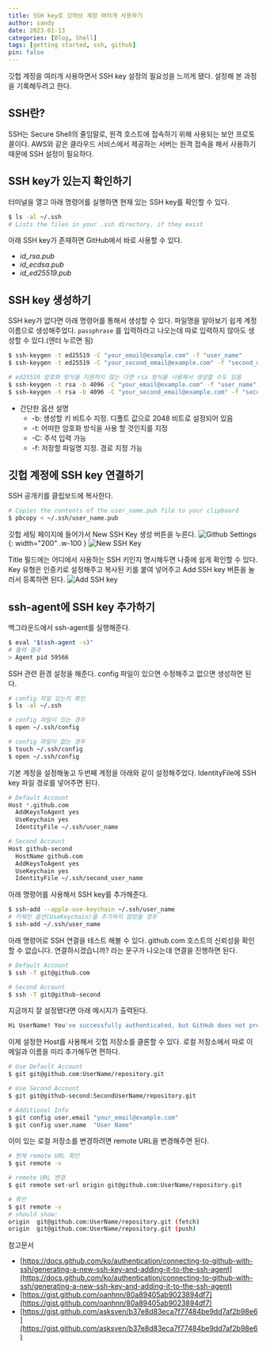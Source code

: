```yaml
---
title: SSH key로 깃허브 계정 여러개 사용하기
author: sandy
date: 2023-01-13
categories: [Blog, Shell]
tags: [getting started, ssh, github]
pin: false
---
```


깃헙 계정을 여러개 사용하면서 SSH key 설정의 필요성을 느끼게 됐다. 설정해 본 과정을 기록해두려고 한다.

## SSH란?

SSH는 Secure Shell의 줄임말로, 원격 호스트에 접속하기 위해 사용되는 보안 프로토콜이다. AWS와 같은 클라우드 서비스에서 제공하는 서버는 원격 접속을 해서 사용하기 때문에 SSH 설정이 필요하다.

## SSH key가 있는지 확인하기

터미널을 열고 아래 명령어를 실행하면 현재 있는 SSH key를 확인할 수 있다.

```bash
$ ls -al ~/.ssh
# Lists the files in your .ssh directory, if they exist
```

아래 SSH key가 존재하면 GitHub에서 바로 사용할 수 있다.

- *id_rsa.pub*
- *id_ecdsa.pub*
- *id_ed25519.pub*

## SSH key 생성하기

SSH key가 없다면 아래 명령어를 통해서 생성할 수 있다. 파일명을 알아보기 쉽게 계정 이름으로 생성해주었다. `passphrase` 를 입력하라고 나오는데 따로 입력하지 않아도 생성할 수 있다.(엔터 누르면 됨)

```bash
$ ssh-keygen -t ed25519 -C "your_email@example.com" -f "user_name"
$ ssh-keygen -t ed25519 -C "your_second_email@example.com" -f "second_user_name"

# ed25519 암호화 방식을 지원하지 않는 다면 rsa 방식을 사용해서 생성할 수도 있음
$ ssh-keygen -t rsa -b 4096 -C "your_email@example.com" -f "user_name"
$ ssh-keygen -t rsa -b 4096 -C "your_second_email@example.com" -f "second_user_name"
```

- 간단한 옵션 설명
    - -b: 생성할 키 비트수 지정. 디폴트 값으로 2048 비트로 설정되어 있음
    - -t: 어떠한 암호화 방식을 사용 할 것인지를 지정
    - -C: 주석 입력 가능
    - -f: 저장할 파일명 지정. 경로 지정 가능

## 깃헙 계정에 SSH key 연결하기

SSH 공개키를 클립보드에 복사한다.

```bash
# Copies the contents of the user_name.pub file to your clipboard
$ pbcopy < ~/.ssh/user_name.pub
```

깃헙 세팅 페이지에 들어가서 New SSH Key 생성 버튼을 누른다.
![Github Settings](/assets/img/20230113/1.png){: width="200" .w-100 }
![New SSH Key](/assets/img/20230113/2.png)

Title 필드에는 어디에서 사용하는 SSH 키인지 명시해두면 나중에 쉽게 확인할 수 있다.
Key 유형은 인증키로 설정해주고 복사된 키를 붙여 넣어주고 Add SSH key 버튼을 눌러서 등록하면 된다.
![Add SSH key](/assets/img/20230113/3.png)

## ssh-agent에 SSH key 추가하기

백그라운드에서 ssh-agent를 실행해준다.

```bash
$ eval "$(ssh-agent -s)"
# 출력 결과
> Agent pid 59566
```

SSH 관련 환경 설정을 해준다. config 파일이 있으면 수정해주고 없으면 생성하면 된다.

```bash
# config 파일 있는지 확인
$ ls -al ~/.ssh

# config 파일이 있는 경우
$ open ~/.ssh/config

# config 파일이 없는 경우
$ touch ~/.ssh/config
$ open ~/.ssh/config
```

기본 계정을 설정해놓고 두번째 계정을 아래와 같이 설정해주었다. IdentityFile에 SSH key 파일 경로를 넣어주면 된다.

```bash
# Default Account
Host *.github.com
  AddKeysToAgent yes
  UseKeychain yes
  IdentityFile ~/.ssh/user_name

# Second Account
Host github-second
  HostName github.com
  AddKeysToAgent yes
  UseKeychain yes
  IdentityFile ~/.ssh/second_user_name
```

아래 명령어를 사용해서 SSH key를 추가해준다.

```bash
$ ssh-add --apple-use-keychain ~/.ssh/user_name
# 키체인 옵션(UseKeychain)을 추가하지 않았을 경우
$ ssh-add ~/.ssh/user_name
```

아래 명령어로 SSH 연결을 테스트 해볼 수 있다. github.com 호스트의 신뢰성을 확인할 수 없습니다. 연결하시겠습니까? 라는 문구가 나오는데 연결을 진행하면 된다.

```bash
# Default Account
$ ssh -T git@github.com

# Second Account
$ ssh -T git@github-second
```

지금까지 잘 설정됐다면 아래 메시지가 출력된다.

```bash
Hi UserName! You've successfully authenticated, but GitHub does not provide shell access.
```

이제 설정한 Host를 사용해서 깃헙 저장소를 클론할 수 있다. 로컬 저장소에서 따로 이메일과 이름을 미리 추가해두면 편하다.

```bash
# Use Default Account
$ git git@github.com:UserName/repository.git

# Use Second Account
$ git git@github-second:SecondUserName/repository.git

# Additional Info
$ git config user.email "your_email@example.com"
$ git config user.name  "User Name"
```

이미 있는 로컬 저장소를 변경하려면 remote URL을 변경해주면 된다.

```bash
# 현재 remote URL 확인
$ git remote -v

# remote URL 변경
$ git remote set-url origin git@github.com:UserName/repository.git

# 확인
$ git remote -v
# should show:
origin  git@github.com:UserName/repository.git (fetch)
origin  git@github.com:UserName/repository.git (push)
```


참고문서
- [https://docs.github.com/ko/authentication/connecting-to-github-with-ssh/generating-a-new-ssh-key-and-adding-it-to-the-ssh-agent](https://docs.github.com/ko/authentication/connecting-to-github-with-ssh/generating-a-new-ssh-key-and-adding-it-to-the-ssh-agent)
- [https://gist.github.com/oanhnn/80a89405ab9023894df7](https://gist.github.com/oanhnn/80a89405ab9023894df7)
- [https://gist.github.com/asksven/b37e8d83eca7f77484be9dd7af2b98e6](https://gist.github.com/asksven/b37e8d83eca7f77484be9dd7af2b98e6)
